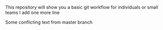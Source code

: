 This repository will show you a basic git workflow for individuals or small teams
I add one more line

Some conflicting text from master branch
